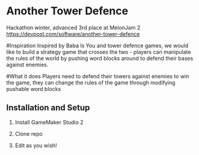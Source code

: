 # Another Tower Defence 

Hackathon winter, advanced 3rd place at MelonJam 2
https://devpost.com/software/another-tower-defence

#Inspiration
Inspired by Baba Is You and tower defence games, we would like to build a strategy game that crosses the two - players can manipulate the rules of the world by pushing word blocks around to defend their bases against enemies.

#What it does
Players need to defend their towers against enemies to win the game, they can change the rules of the game through modifying pushable word blocks

## Installation and Setup 

1. Install GameMaker Studio 2 

2. Clone repo 

3. Edit as you wish!
